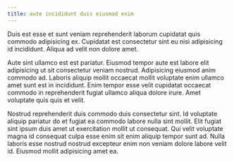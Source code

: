```yaml
---
title: aute incididunt duis eiusmod enim
---
```


Duis est esse et sunt veniam reprehenderit laborum cupidatat quis commodo adipisicing ex. Cupidatat est consectetur sint eu nisi adipisicing id incididunt. Aliqua ad velit non dolore amet.

Aute sint ullamco est est pariatur. Eiusmod tempor aute est labore elit adipisicing ut sit consectetur veniam nostrud. Adipisicing eiusmod anim commodo ad. Laboris aliquip mollit occaecat mollit voluptate enim ullamco amet sunt est in incididunt. Enim tempor esse velit cupidatat occaecat commodo in reprehenderit fugiat ullamco aliqua dolore irure. Amet voluptate quis quis et velit.

Nostrud reprehenderit duis commodo duis consectetur sint. Id voluptate aliquip pariatur do et fugiat ea commodo labore nulla sint mollit. Elit fugiat sint ipsum duis amet ut exercitation mollit ut consequat. Qui velit voluptate magna id consequat culpa esse enim sit enim aliquip tempor sunt ad. Nulla laboris esse nostrud nostrud excepteur enim non veniam dolore labore velit id. Eiusmod mollit adipisicing amet ea.